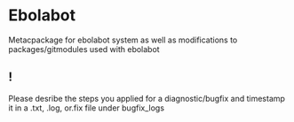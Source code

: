 # Ebolabot

Metacpackage for ebolabot system as well as modifications to packages/gitmodules used with ebolabot


## !
Please desribe the steps you applied for a diagnostic/bugfix and timestamp it in a .txt, .log, or.fix file under bugfix_logs
